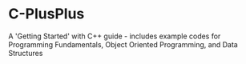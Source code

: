 # C-PlusPlus
A 'Getting Started' with C++ guide - includes example codes for Programming Fundamentals, Object Oriented Programming, and Data Structures
